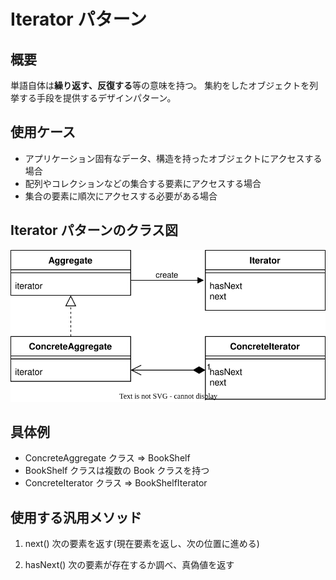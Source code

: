 # Iterator パターン
## 概要
単語自体は<b>繰り返す、反復する</b>等の意味を持つ。
集約をしたオブジェクトを列挙する手段を提供するデザインパターン。

## 使用ケース
- アプリケーション固有なデータ、構造を持ったオブジェクトにアクセスする場合
- 配列やコレクションなどの集合する要素にアクセスする場合
- 集合の要素に順次にアクセスする必要がある場合

## Iterator パターンのクラス図
![Iteratorクラス図](./images/iterator.svg)

## 具体例
- ConcreteAggregate クラス => BookShelf
- BookShelf クラスは複数の Book クラスを持つ
- ConcreteIterator クラス => BookShelfIterator

## 使用する汎用メソッド
1. next()
    次の要素を返す(現在要素を返し、次の位置に進める)

2. hasNext()
    次の要素が存在するか調べ、真偽値を返す

    